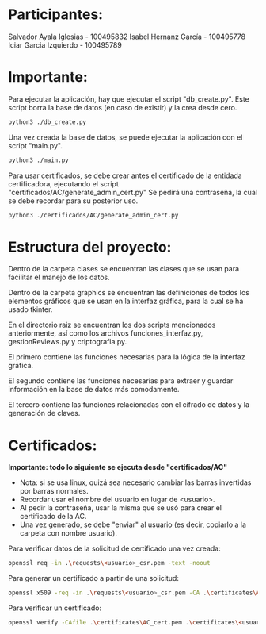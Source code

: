 # Participantes:
Salvador Ayala Iglesias - 100495832
Isabel Hernanz García - 100495778
Iciar Garcia Izquierdo - 100495789

# Importante:
Para ejecutar la aplicación, hay que ejecutar el script "db_create.py". 
Este script borra la base de datos (en caso de existir) y la crea desde cero.
```bash
python3 ./db_create.py
```
Una vez creada la base de datos, se puede ejecutar la aplicación con el script "main.py".
```bash
python3 ./main.py
```

Para usar certificados, se debe crear antes el certificado de la entidada certificadora,
ejecutando el script "certificados/AC/generate_admin_cert.py" Se pedirá una contraseña, la 
cual se debe recordar para su posterior uso.
```bash
python3 ./certificados/AC/generate_admin_cert.py
```

# Estructura del proyecto:
Dentro de la carpeta clases se encuentran las clases que se usan para facilitar el manejo de los datos.

Dentro de la carpeta graphics se encuentran las definiciones de todos los elementos gráficos que se usan en 
la interfaz gráfica, para la cual se ha usado tkinter.

En el directorio raiz se encuentran los dos scripts mencionados anteriormente, así como los archivos
funciones_interfaz.py, gestionReviews.py y criptografia.py.

El primero contiene las funciones necesarias para la lógica de la interfaz gráfica.

El segundo contiene las funciones necesarias para extraer y guardar información en la base de datos más comodamente.

El tercero contiene las funciones relacionadas con el cifrado de datos y la generación de claves.

# Certificados:

**Importante: todo lo siguiente se ejecuta desde "certificados/AC"**
- Nota: si se usa linux, quizá sea necesario cambiar las barras invertidas por barras normales.
- Recordar usar el nombre del usuario en lugar de \<usuario\>.
- Al pedir la contraseña, usar la misma que se usó para crear el certificado de la AC.
- Una vez generado, se debe "enviar" al usuario (es decir, copiarlo a la carpeta con nombre usuario).

Para verificar datos de la solicitud de certificado una vez creada:
```bash
openssl req -in .\requests\<usuario>_csr.pem -text -noout
```

Para generar un certificado a partir de una solicitud:
```bash
openssl x509 -req -in .\requests\<usuario>_csr.pem -CA .\certificates\AC_cert.pem -CAkey .\private\AC_private_key.pem -CAcreateserial -out .\certificates\<usuario>_cert.pem -days 30 -sha256
```

Para verificar un certificado:
```bash
openssl verify -CAfile .\certificates\AC_cert.pem .\certificates\<usuario>_cert.pem
```
